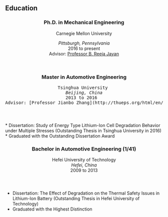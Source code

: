 <section class="thirteen columns" markdown="1">

# Education

<article>
<header>
<h1>Ph.D. in Mechanical Engineering</h1>

<span>Carnegie Mellon University</span>
<span><address>Pittsburgh, Pennsylvania</address><time>2016 to present</time></span>  
Advisor: [Professor B. Reeja Jayan](http://jayanlab.com/)
</header>
</article>


<article markdown="1">
<header>
<h1>Master in Automotive Engineering</h1>
<pre>
<span>Tsinghua University </span>
<span><address>Beijing, China</address><time>2013 to 2016</time></span>  
<span>Advisor: [Professor Jianbo Zhang](http://thueps.org/html/en/)</span>
</header>
* Dissertation: Study of Energy Type Lithium-Ion Cell Degradation Behavior under Multiple Stresses (Outstanding Thesis in Tsinghua University in 2016)
* Graduated with the Outstanding Dissertation Award
</pre>
</article>
<article markdown="1">
<header>
<h1>Bachelor in Automotive Engineering (1/41)</h1>
<span>Hefei University of Technology</span>
<span><address>Hefei, China</address><time>2009 to 2013</time></span>
</header>

* Dissertation: The Effect of Degradation on the Thermal Safety Issues in Lithium-Ion Battery (Outstanding Thesis in Hefei University of Technology)
* Graduated with the Highest Distinction

</article>
</section>
